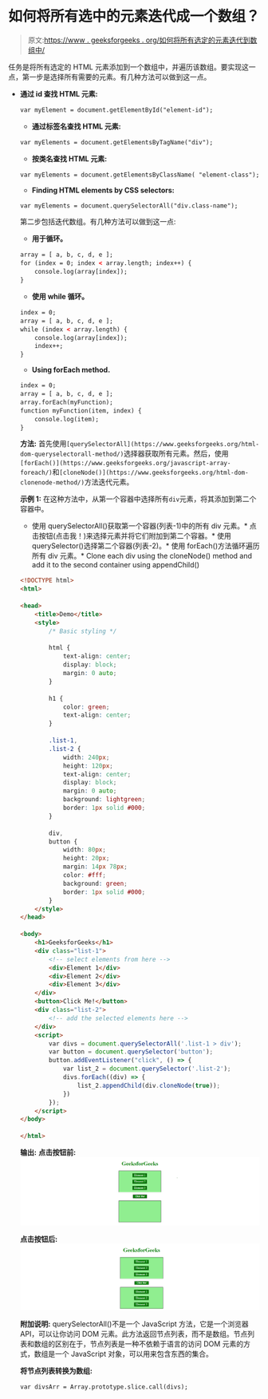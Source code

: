 # 如何将所有选中的元素迭代成一个数组？

> 原文:[https://www . geeksforgeeks . org/如何将所有选定的元素迭代到数组中/](https://www.geeksforgeeks.org/how-to-iterate-through-all-selected-elements-into-an-array/)

任务是将所有选定的 HTML 元素添加到一个数组中，并遍历该数组。要实现这一点，第一步是选择所有需要的元素。有几种方法可以做到这一点。

*   **通过 id 查找 HTML 元素:**

    ```html
    var myElement = document.getElementById("element-id");
    ```

    *   **通过标签名查找 HTML 元素:**

    ```html
    var myElements = document.getElementsByTagName("div");
    ```

    *   **按类名查找 HTML 元素:**

    ```html
    var myElements = document.getElementsByClassName( "element-class");
    ```

    *   **Finding HTML elements by CSS selectors:**

    ```html
    var myElements = document.querySelectorAll("div.class-name");
    ```

    第二步包括迭代数组。有几种方法可以做到这一点:

    *   **用于循环。**

    ```html
    array = [ a, b, c, d, e ];
    for (index = 0; index < array.length; index++) { 
        console.log(array[index]); 
    }
    ```

    *   **使用 while 循环。**

    ```html
    index = 0; 
    array = [ a, b, c, d, e ]; 
    while (index < array.length) { 
        console.log(array[index]); 
        index++; 
    }
    ```

    *   **Using forEach method.**

    ```html
    index = 0; 
    array = [ a, b, c, d, e ]; 
    array.forEach(myFunction); 
    function myFunction(item, index) { 
        console.log(item); 
    }
    ```

    **方法:**
    首先使用`[querySelectorAll](https://www.geeksforgeeks.org/html-dom-queryselectorall-method/)`选择器获取所有元素。然后，使用`[forEach()](https://www.geeksforgeeks.org/javascript-array-foreach/)`和`[cloneNode()](https://www.geeksforgeeks.org/html-dom-clonenode-method/)`方法迭代元素。

    **示例 1:**
    在这种方法中，从第一个容器中选择所有`div`元素，将其添加到第二个容器中。

    *   使用 querySelectorAll()获取第一个容器(列表-1)中的所有 div 元素。*   点击按钮(点击我！)来选择元素并将它们附加到第二个容器。*   使用 querySelector()选择第二个容器(列表-2)。*   使用 forEach()方法循环遍历所有 div 元素。*   Clone each div using the cloneNode() method and add it to the second container using appendChild()

    ```html
    <!DOCTYPE html>
    <html>

    <head>
        <title>Demo</title>
        <style>
            /* Basic styling */

            html {
                text-align: center;
                display: block;
                margin: 0 auto;
            }

            h1 {
                color: green;
                text-align: center;
            }

            .list-1,
            .list-2 {
                width: 240px;
                height: 120px;
                text-align: center;
                display: block;
                margin: 0 auto;
                background: lightgreen;
                border: 1px solid #000;
            }

            div,
            button {
                width: 80px;
                height: 20px;
                margin: 14px 78px;
                color: #fff;
                background: green;
                border: 1px solid #000;
            }
        </style>
    </head>

    <body>
        <h1>GeeksforGeeks</h1>
        <div class="list-1">
            <!-- select elements from here -->
            <div>Element 1</div>
            <div>Element 2</div>
            <div>Element 3</div>
        </div>
        <button>Click Me!</button>
        <div class="list-2">
            <!-- add the selected elements here -->
        </div>
        <script>
            var divs = document.querySelectorAll('.list-1 > div');
            var button = document.querySelector('button');
            button.addEventListener("click", () => {
                var list_2 = document.querySelector('.list-2');
                divs.forEach((div) => {
                    list_2.appendChild(div.cloneNode(true));
                })
            });
        </script>
    </body>

    </html>
    ```

    **输出:**
    **点击按钮前:**
    ![](img/ec124e419948ad56035794b02254cd32.png)

    **点击按钮后:**
    ![](img/d0bb02e12d4c405267b786158203a22c.png)

    **附加说明:**
    querySelectorAll()不是一个 JavaScript 方法，它是一个浏览器 API，可以让你访问 DOM 元素。此方法返回节点列表，而不是数组。节点列表和数组的区别在于，节点列表是一种不依赖于语言的访问 DOM 元素的方式，数组是一个 JavaScript 对象，可以用来包含东西的集合。

    **将节点列表转换为数组:**

    ```html
    var divsArr = Array.prototype.slice.call(divs);
    ```